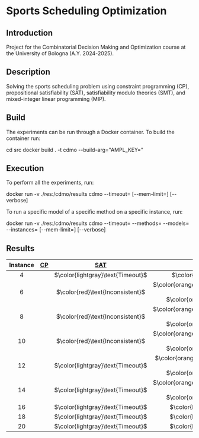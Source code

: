 # Sports Scheduling Optimization

## Introduction

Project for the Combinatorial Decision Making and Optimization course at the University of Bologna (A.Y. 2024-2025).

## Description

Solving the sports scheduling problem using constraint programming (CP), propositional satisfiability (SAT), satisfiability modulo theories (SMT), and mixed-integer linear programming (MIP).

## Build

The experiments can be run through a Docker container. To build the container run:


cd src
docker build . -t cdmo --build-arg="AMPL_KEY=<ampl-community-key>"


## Execution

To perform all the experiments, run:

docker run -v ./res:/cdmo/results cdmo
--timeout=<timeout-per-model>
[--mem-limit=<ram-limit>]
[--verbose]


To run a specific model of a specific method on a specific instance, run:

docker run -v ./res:/cdmo/results cdmo
--timeout=<timeout-per-model>
--methods=<method-name>
--models=<model-name>
--instances=<instance-number>
[--mem-limit=<ram-limit>]
[--verbose]


## Results
<!-- Do NOT remove the comments below -->
<!-- begin-status -->
| Instance | [CP](./method-statuses/cp-status.md) | [SAT](./method-statuses/sat-status.md) | [SMT](./method-statuses/smt-status.md) | [MIP](./method-statuses/mip-status.md) |
|:-:| :---:|:---:|:---:|:---:|
| $4$ | | $\color{lightgray}\text{Timeout}$ | $\color{red}\text{Inconsistent}$ | | 
| $6$ | | $\color{red}\text{Inconsistent}$ | $\color{orange}\text{0.1038975715637207 s (obj: 5)}$</br>$\color{orange}\text{round-robin}$ | | 
| $8$ | | $\color{red}\text{Inconsistent}$ | $\color{orange}\text{0.3659050464630127 s (obj: 7)}$</br>$\color{orange}\text{round-robin}$ | | 
| $10$ | | $\color{red}\text{Inconsistent}$ | $\color{orange}\text{1.5714373588562012 s (obj: 9)}$</br>$\color{orange}\text{round-robin}$ | | 
| $12$ | | $\color{lightgray}\text{Timeout}$ | $\color{orange}\text{9.965622901916504 s (obj: 11)}$</br>$\color{orange}\text{round-robin}$ | | 
| $14$ | | $\color{lightgray}\text{Timeout}$ | $\color{orange}\text{57.436009645462036 s (obj: 13)}$</br>$\color{orange}\text{round-robin}$ | | 
| $16$ | | $\color{lightgray}\text{Timeout}$ | $\color{lightgray}\text{Timeout}$ | | 
| $18$ | | $\color{lightgray}\text{Timeout}$ | $\color{lightgray}\text{Timeout}$ | | 
| $20$ | | $\color{lightgray}\text{Timeout}$ | $\color{lightgray}\text{Timeout}$ | | 

<!-- end-status -->
